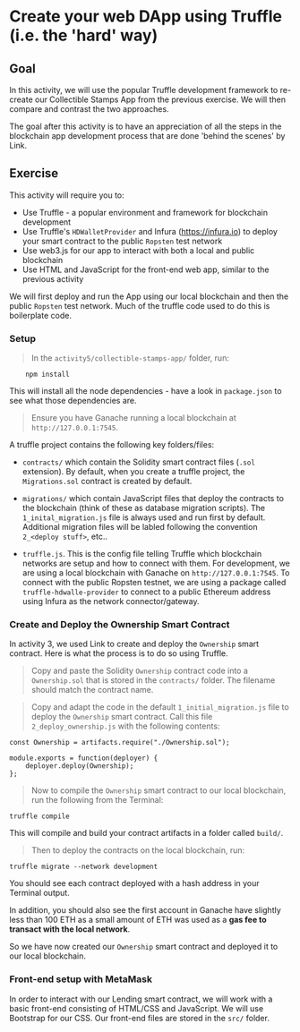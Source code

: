 # Create your web DApp using Truffle (i.e. the 'hard' way)
## Goal
In this activity, we will use the popular Truffle development framework to re-create our Collectible Stamps App from the previous exercise. We will then compare and contrast the two approaches.

The goal after this activity is to have an appreciation of all the steps in the blockchain app development process that are done 'behind the scenes' by Link. 

## Exercise
This activity will require you to:
* Use Truffle - a popular environment and framework for blockchain development
* Use Truffle's `HDWalletProvider` and Infura (https://infura.io) to deploy your smart contract to the public `Ropsten` test network
* Use web3.js for our app to interact with both a local and public blockchain
* Use HTML and JavaScript for the front-end web app, similar to the previous activity

We will first deploy and run the App using our local blockchain and then the public `Ropsten` test network. Much of the truffle code used to do this is boilerplate code. 

### Setup

> In the `activity5/collectible-stamps-app/` folder, run:
```
    npm install
```
This will install all the node dependencies - have a look in `package.json` to see what those dependencies are. 

> Ensure you have Ganache running a local blockchain at `http://127.0.0.1:7545`.

A truffle project contains the following key folders/files:
* `contracts/` which contain the Solidity smart contract files (`.sol` extension). By default, when you create a truffle project, the `Migrations.sol` contract is created by default.
  
* `migrations/` which contain JavaScript files that deploy the contracts to the blockchain (think of these as database migration scripts). The `1_inital_migration.js` file is always used and run first by default. Additional migration files will be labled following the convention `2_<deploy stuff>`, etc..

* `truffle.js`. This is the config file telling Truffle which blockchain networks are setup and how to connect with them. For development, we are using a local blockchain with Ganache on `http://127.0.0.1:7545`. To connect with the public Ropsten testnet, we are using a package called `truffle-hdwalle-provider` to connect to a public Ethereum address using Infura as the network connector/gateway.

### Create and Deploy the Ownership Smart Contract
In activity 3, we used Link to create and deploy the `Ownership` smart contract. Here is what the process is to do so using Truffle. 

> Copy and paste the Solidity `Ownership` contract code into a `Ownership.sol` that is stored in the `contracts/` folder. The filename should match the contract name. 

> Copy and adapt the code in the default `1_initial_migration.js` file to deploy the `Ownership` smart contract. Call this file `2_deploy_ownership.js` with the following contents:
```
const Ownership = artifacts.require("./Ownership.sol");

module.exports = function(deployer) {
    deployer.deploy(Ownership);
};
```
> Now to compile the `Ownership` smart contract to our local blockchain, run the following from the Terminal:
```
truffle compile
```
This will compile and build your contract artifacts in a folder called `build/`.

>Then to deploy the contracts on the local blockchain, run:
```
truffle migrate --network development
```
You should see each contract deployed with a hash address in your Terminal output. 

In addition, you should also see the first account in Ganache have slightly less than 100 ETH as a small amount of ETH was used as a **gas fee to transact with the local network**.

So we have now created our `Ownership` smart contract and deployed it to our local blockchain.

### Front-end setup with MetaMask
In order to interact with our Lending smart contract, we will work with a basic front-end consisting of HTML/CSS and JavaScript. We will use Bootstrap for our CSS. Our front-end files are stored in the `src/` folder.





